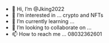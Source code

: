 - 👋 Hi, I’m @Jking2022
- 👀 I’m interested in ... crypto and NFTs
- 🌱 I’m currently learning ...
- 💞️ I’m looking to collaborate on ...
- 📫 How to reach me ... 08032362601

<!---
Jking2022/Jking2022 is a ✨ special ✨ repository because its `README.md` (this file) appears on your GitHub profile.
You can click the Preview link to take a look at your changes.
--->
